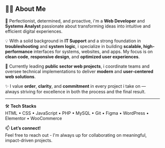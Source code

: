 ## 👨‍💻 About Me

🎯 Perfectionist, determined, and proactive, i'm a **Web Developer** and **Systems Analyst** passionate about transforming ideas into intuitive and efficient digital experiences.

💡 With a solid background in **IT Support** and a strong foundation in **troubleshooting** and **system logic**, i specialize in building **scalable, high-performance** interfaces for systems, websites, and apps. My focus is on **clean code**, **responsive design**, and **optimized user experiences**.

🚀 Currently leading **public sector web projects**, i coordinate teams and oversee technical implementations to deliver **modern** and **user-centered web solutions**.

✨ I value **order**, **clarity**, and **commitment** in every project i take on — always striving for excellence in both the process and the final result.

---

🛠️ **Tech Stacks**  
HTML • CSS • JavaScript • PHP • MySQL • Git • Figma • WordPress • Elementor • WooCommerce  

📫 **Let’s connect!**  
Feel free to reach out - I'm always up for collaborating on meaningful, impact-driven projects.
